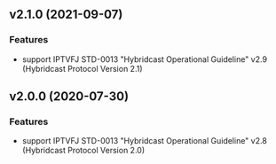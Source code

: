 ## v2.1.0 (2021-09-07)

### Features

* support IPTVFJ STD-0013 "Hybridcast Operational Guideline" v2.9 (Hybridcast Protocol Version 2.1)

## v2.0.0 (2020-07-30)

### Features

* support IPTVFJ STD-0013 "Hybridcast Operational Guideline" v2.8 (Hybridcast Protocol Version 2.0)
